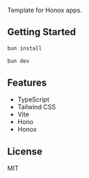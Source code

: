 Template for Honox apps.

## Getting Started

```bash
bun install
```

```bash
bun dev
```

## Features

- TypeScript
- Tailwind CSS
- Vite
- Hono
- Honox

## License

MIT
